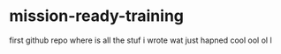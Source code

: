 # mission-ready-training
first github repo
where is all the stuf i wrote
wat 
just
hapned
cool
ool
ol
l
